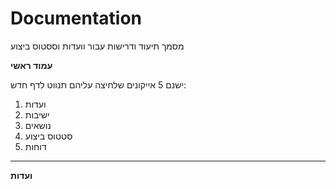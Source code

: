 # Documentation
מסמך תיעוד ודרישות עבור וועדות וססטוס ביצוע



**עמוד ראשי**

ישנם 5 אייקונים שלחיצה עליהם תנווט לדף חדש:
1. ועדות
2. ישיבות
3. נושאים
4. סטטוס ביצוע
5. דוחות

---
**ועדות**
